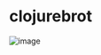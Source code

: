 # clojurebrot

![image](https://user-images.githubusercontent.com/961597/32662198-97221baa-c621-11e7-945c-b9cf86aa8867.png)
